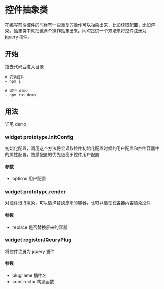 # 控件抽象类

在编写前端控件的时候有一些重复的操作可以抽象出来，比如获取配置，比如渲染。抽象类中就把这两个操作抽象出来。同时提供一个方法来将控件注册为 jquery 插件。

## 开始

拉去代码后进入目录

```
# 安装控件
~ npm i

# 运行 demo
~ npm run demo
```

## 用法

详见 demo

### widget.prototype.initConfig

初始化配置，调用这个方法将会读取控件初始化配置时候的用户配置和控件容器中的属性配置，熟悉配置的优先级高于控件用户配置

#### 参数

* options 用户配置


### widget.prototype.render

对控件进行渲染，可以选择替换原来的容器，也可以选在在容器内容渲染控件

#### 参数

* replace 是否替换原来的容器

### widget.registerJQeuryPlug

将控件注册为 jquery 插件

#### 参数

* plugname 插件名
* constructor 构造函数
